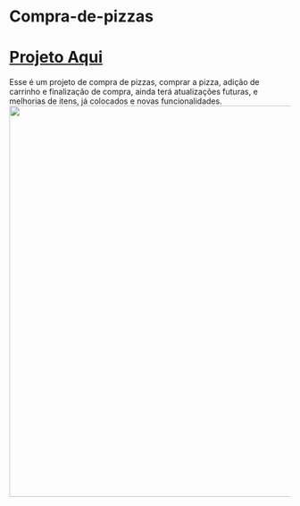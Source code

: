 # Compra-de-pizzas
<h1><a href="https://jose-rennyer.github.io/Compra-de-pizzas/">Projeto Aqui</a></h1>
Esse é um projeto de compra de pizzas, comprar a pizza, adição de carrinho e finalização de compra, ainda terá atualizações futuras, e melhorias de itens, já colocados e novas funcionalidades.

<div align="center">
  <img src="https://user-images.githubusercontent.com/93714892/155845911-93a04bd7-9205-4ab4-a9f3-1c8b78298dbe.png" width="700px" />
</div >
